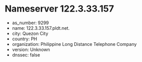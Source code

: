 # Nameserver 122.3.33.157

* as_number: 9299
* name: 122.3.33.157.pldt.net.
* city: Quezon City
* country: PH
* organization: Philippine Long Distance Telephone Company
* version: Unknown
* dnssec: false
